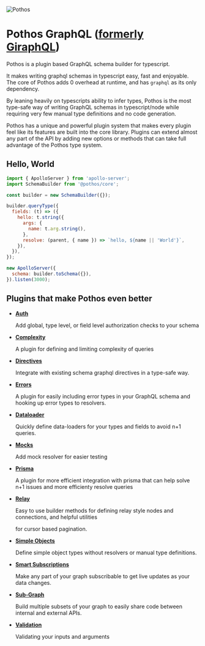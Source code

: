 ![Pothos](https://www.pothos-graphql.dev/assets/logo-name-auto.svg)

# Pothos GraphQL ([formerly GiraphQL](https://www.pothos-graphql.dev/docs/migrations/giraphql-pothos))

Pothos is a plugin based GraphQL schema builder for typescript.

It makes writing graphql schemas in typescript easy, fast and enjoyable. The core of Pothos adds 0
overhead at runtime, and has `graphql` as its only dependency.

By leaning heavily on typescripts ability to infer types, Pothos is the most type-safe way of
writing GraphQL schemas in typescript/node while requiring very few manual type definitions and no
code generation.

Pothos has a unique and powerful plugin system that makes every plugin feel like its features are
built into the core library. Plugins can extend almost any part of the API by adding new options or
methods that can take full advantage of the Pothos type system.

## Hello, World

```javascript
import { ApolloServer } from 'apollo-server';
import SchemaBuilder from '@pothos/core';

const builder = new SchemaBuilder({});

builder.queryType({
  fields: (t) => ({
    hello: t.string({
      args: {
        name: t.arg.string(),
      },
      resolve: (parent, { name }) => `hello, ${name || 'World'}`,
    }),
  }),
});

new ApolloServer({
  schema: builder.toSchema({}),
}).listen(3000);
```

## Plugins that make Pothos even better

- [**Auth**](https://www.pothos-graphql.dev/docs/plugins/scope-auth)

  Add global, type level, or field level authorization checks to your schema

- [**Complexity**](https://www.pothos-graphql.dev/docs/plugins/complexity)

  A plugin for defining and limiting complexity of queries

- [**Directives**](https://www.pothos-graphql.dev/docs/plugins/directives)

  Integrate with existing schema graphql directives in a type-safe way.

- [**Errors**](https://www.pothos-graphql.dev/docs/plugins/errors)

  A plugin for easily including error types in your GraphQL schema and hooking up error types to
  resolvers.

- [**Dataloader**](https://www.pothos-graphql.dev/docs/plugins/dataloader)

  Quickly define data-loaders for your types and fields to avoid n+1 queries.

- [**Mocks**](https://www.pothos-graphql.dev/docs/plugins/mocks)

  Add mock resolver for easier testing

- [**Prisma**](https://www.pothos-graphql.dev/docs/plugins/prisma)

  A plugin for more efficient integration with prisma that can help solve n+1 issues and more
  efficienty resolve queries

- [**Relay**](https://www.pothos-graphql.dev/docs/plugins/relay)

  Easy to use builder methods for defining relay style nodes and connections, and helpful utilities

  for cursor based pagination.

- [**Simple Objects**](https://www.pothos-graphql.dev/docs/plugins/simple-objects)

  Define simple object types without resolvers or manual type definitions.

- [**Smart Subscriptions**](https://www.pothos-graphql.dev/docs/plugins/smart-subscriptions)

  Make any part of your graph subscribable to get live updates as your data changes.

- [**Sub-Graph**](https://www.pothos-graphql.dev/docs/plugins/sub-graph)

  Build multiple subsets of your graph to easily share code between internal and external APIs.

- [**Validation**](https://www.pothos-graphql.dev/docs/plugins/validation)

  Validating your inputs and arguments
